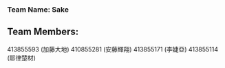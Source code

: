 ### Team Name: Sake
## Team Members:
413855593 (加藤大地) 
410855281 (安藤輝翔)
413855171 (李婕亞)
413855114 (耶律楚材)